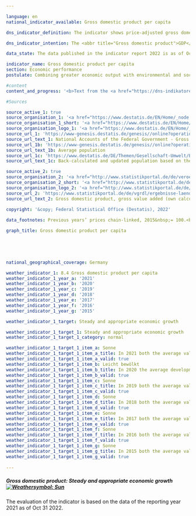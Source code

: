 ```yaml
---

language: en    
national_indicator_available: Gross domestic product per capita    

dns_indicator_definition: The indicator shows price-adjusted gross domestic product (<abbr title="Gross domestic product">GDP</abbr>) per capita (inhabitants) in Germany at 2015&nbsp;prices. <abbr title="Gross domestic product">GDP</abbr> measures the value of all goods and services produced in the domestic economy; inhabitants means all persons whose permanent residence is in Germany.    

dns_indicator_intention: The <abbr title="Gross domestic product">GDP</abbr> trend is related in a variety of ways to other indicators in the Sustainable Development Strategy. Social factors, for instance, such as the population structure, the labour supply, the education system and social cohesion strongly influence the international competitiveness of the economy. <abbr title="Gross domestic product">GDP</abbr> is regarded as an important indicator of the strength and growth of a national economy, and so the goal is to achieve continuous and appropriate levels of <abbr title="Gross domestic product">GDP</abbr> growth.    

data_state: The data published in the indicator report 2022 is as of Oct 31 2022. The data shown on this platform is updated regularly, so that more current data may be available online than published in the <a href="https://dns-indikatoren.de/assets/publications/reports/en/2022.pdf">indicator report 2022</a>.    

indicator_name: Gross domestic product per capita    
section: Economic performance    
postulate: Combining greater economic output with environmental and social responsibility    

#content     
content_and_progress: '<b>Text from the <a href="https://dns-indikatoren.de/assets/publications/reports/en/2021.pdf">Indicator Report 2021&nbsp;</a></b><br><br><abbr title="Gross domestic product">GDP</abbr> expresses the value of total economic output produced within the country in a reference period. It focuses primarily on market goods and services and public goods and services. The value of <abbr title="Gross domestic product">GDP</abbr> is determined quarterly and annually by the Federal Statistical Office on the basis of internationally harmonised rules and standards, such as the European System of National and Regional Accounts (<abbr title="European System of National and Regional Accounts">ESA</abbr>). Because of the early calculation dates, many of the essential basic data are not available in time for the first publication date. Accordingly, the initial publication is still based to a considerable extent on indicators and estimates. Missing information is initially estimated or extrapolated.<br><br>The data basis is subsequently improved with additional statistics, which are successively incorporated into the calculations. It takes about four years until almost all of the baseline statistics are available, at which point the data are classified as final.<br><br><abbr title="Gross domestic product">GDP</abbr> is a key variable in the national accounts. The national accounts are the consolidation of several accounts that portray the economic activity of a given period. The results are recorded in the form of a closed sequence of accounts and presented in tables. The national accounts calculations were last reviewed and revised in 2019&nbsp;as part of their periodic major revision, and the reference year was changed to 2015. This resulted in new rates of change for real gross domestic product as a whole. The overall economic picture, however, has remained largely unchanged.<br><br><abbr title="Gross domestic product">GDP</abbr> is not designed to portray all of the social aspects that can be included in a measurement of overall well-being. If these variables are to be measured too, Additional indicators are needed that are specifically designed for these purposes.<br><br>This includes <abbr title="for example (exempli gratia)">e.g.</abbr> environmental economic accounts that portray the interactions between the economy and the environment and indicators showing, for example, the volume of unpaid work in households. Furthermore, the distribution of income and assets among different population groups is not shown by <abbr title="Gross domestic product">GDP</abbr> either.<br><br>Stock changes are not reflected in <abbr title="Gross domestic product">GDP</abbr>, except in the case of capital stock resulting from the calculation of investments and depreciation.<br><br>Key economic variables like quantities and qualities of human capital, such as education and health, of social capital, such as security and integration, and of natural capital, such as resources and ecosystems, are not factored into <abbr title="Gross domestic product">GDP</abbr>. It is therefore impossible to conclude whether <abbr title="Gross domestic product">GDP</abbr> and its growth have served to preserve capital in the fullest sense. This means that <abbr title="Gross domestic product">GDP</abbr> cannot be used to gauge the sustainability of economic growth.<br><br>The basis for the calculation of per capita <abbr title="Gross domestic product">GDP</abbr> comprise the average population figures interpolated and extrapolated by the Federal Statistical Office from the 2011&nbsp;census data.<br><br>Between 1991&nbsp;and 2019, price-adjusted <abbr title="Gross domestic product">GDP</abbr> per head of population increased by a total of 40.2%. Following vigorous year-on-year <abbr title="Gross domestic product">GDP</abbr> growth averaging 2.8% per annum over the period from 2005&nbsp;to 2008, per capita <abbr title="Gross domestic product">GDP</abbr> fell by 5.4% from 2008&nbsp;to 2009&nbsp;as a result of the global financial and economic crisis. Economic output then recovered, and by 2011&nbsp;<abbr title="Gross domestic product">GDP</abbr> had regained and exceeded its 2008&nbsp;level. In the last five years of the time series, the indicator has been on an upward trajectory, with an average annual increase of 1.2%. In 2019, the value of <abbr title="Gross domestic product">GDP</abbr> was <abbr title="Euro">EUR</abbr> 39,000&nbsp;per head of population.'    

#Sources    

source_active_1: true
source_organisation_1: '<a href="https://www.destatis.de/EN/Home/_node.html">Federal Statistical Office</a>'
source_organisation_1_short: '<a href="https://www.destatis.de/EN/Home/_node.html">Federal Statistical Office</a>'
source_organisation_logo_1: '<a href="https://www.destatis.de/EN/Home/_node.html"><img src="https://dnsUpgradeEnvironment.github.io/dns-indicators/public/OrgImgEn/destatis.png" alt="Federal Statistical Office" title=" Click here to visit the homepage of the organizationFederal Statistical Office" style="height:60px; width:148px; border: transparent"/></a>'
source_url_1: 'https://www-genesis.destatis.de/genesis//online?operation=table&code=81000-0001'
source_url_text_1: National Accounts of the Federal Government - Gross Value Added, Gross Domestic Product (nominal/price-adjusted)
source_url_1b: 'https://www-genesis.destatis.de/genesis//online?operation=table&code=12411-0040'
source_url_text_1b: Average population
source_url_1c: 'https://www.destatis.de/DE/Themen/Gesellschaft-Umwelt/Bevoelkerung/Bevoelkerungsstand/_inhalt.html#sprg233540'
source_url_text_1c: Back-calculated and updated population based on the 2011&nbsp;census

source_active_2: true
source_organisation_2: '<a href="http://www.statistikportal.de/de/veroeffentlichungen/volkswirtschaftliche-gesamtrechnungen-der-laender">Statistische Ämter des Bundes und der Länder</a>'
source_organisation_2_short: '<a href="http://www.statistikportal.de/de/veroeffentlichungen/volkswirtschaftliche-gesamtrechnungen-der-laender">Statistische Ämter des Bundes und der Länder</a>'
source_organisation_logo_2: '<a href="http://www.statistikportal.de/de/veroeffentlichungen/volkswirtschaftliche-gesamtrechnungen-der-laender"><img src="https://dnsUpgradeEnvironment.github.io/dns-indicators/public/OrgImgEn/vwgdl.png" alt="Statistische Ämter des Bundes und der Länder" title=" Click here to visit the homepage of the organizationStatistische Ämter des Bundes und der Länder" style="height:60px; width:148px; border: transparent"/></a>'
source_url_2: 'https://www.statistikportal.de/de/vgrdl/ergebnisse-laenderebene/bruttoinlandsprodukt-bruttowertschoepfung'
source_url_text_2: Gross domestic product, gross value added (own calculation based on the Volkswirtschaftliche Gesamtrechnungen der Länder  - only available in German)
    
copyright: '&copy; Federal Statistical Office (Destatis), 2022'    

data_footnotes: Previous years’ prices chain-linked, 2015&nbsp;= 100.<br>• Provisional data for 2019&nbsp;to 2021.    

graph_title: Gross domestic product per capita    

    

        

national_geographical_coverage: Germany    

weather_indicator_1: 8.4 Gross domestic product per capita
weather_indicator_1_year_a: '2021'
weather_indicator_1_year_b: '2020'
weather_indicator_1_year_c: '2019'
weather_indicator_1_year_d: '2018'
weather_indicator_1_year_e: '2017'
weather_indicator_1_year_f: '2016'
weather_indicator_1_year_g: '2015'

weather_indicator_1_target: Steady and appropriate economic growth

weather_indicator_1_target_1: Steady and appropriate economic growth
weather_indicator_1_target_1_category: normal

weather_indicator_1_target_1_item_a: Sonne
weather_indicator_1_target_1_item_a_title: In 2021 both the average value and the previous annual change pointed in the right direction.
weather_indicator_1_target_1_item_a_valid: true
weather_indicator_1_target_1_item_b: Leicht bewölkt
weather_indicator_1_target_1_item_b_title: In 2020 the average development aimed in the right direction, but in the previous year there had been a development in the wrong direction or no change at all.
weather_indicator_1_target_1_item_b_valid: true
weather_indicator_1_target_1_item_c: Sonne
weather_indicator_1_target_1_item_c_title: In 2019 both the average value and the previous annual change pointed in the right direction.
weather_indicator_1_target_1_item_c_valid: true
weather_indicator_1_target_1_item_d: Sonne
weather_indicator_1_target_1_item_d_title: In 2018 both the average value and the previous annual change pointed in the right direction.
weather_indicator_1_target_1_item_d_valid: true
weather_indicator_1_target_1_item_e: Sonne
weather_indicator_1_target_1_item_e_title: In 2017 both the average value and the previous annual change pointed in the right direction.
weather_indicator_1_target_1_item_e_valid: true
weather_indicator_1_target_1_item_f: Sonne
weather_indicator_1_target_1_item_f_title: In 2016 both the average value and the previous annual change pointed in the right direction.
weather_indicator_1_target_1_item_f_valid: true
weather_indicator_1_target_1_item_g: Sonne
weather_indicator_1_target_1_item_g_title: In 2015 both the average value and the previous annual change pointed in the right direction.
weather_indicator_1_target_1_item_g_valid: true    
    
---
```



<div>
  <div class="my-header">
    <h5>Gross domestic product: Steady and appropriate economic growth
      <a href="https://dnsUpgradeEnvironment.github.io/dns-indicators/en/status"><img src="https://g205sdgs.github.io/sdg-indicators/public/Wettersymbole/Sonne.png" title="In 2021 (Data as of Oct 31 2022) both the average value and the previous annual change pointed in the right direction." alt="Weathersymbol: Sun"/>
      </a>
    </h5>
  </div>
</div>
<div class="my-header-note">The evaluation of the indicator is based on the data of the reporting year 2021 as of Oct 31 2022.
</div>